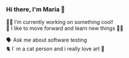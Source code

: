 ### Hi there, I'm Maria 👋
👩‍💻 I’m currently working on something cool!<br/>
🚀 I like to move forward and learn new things 📖🧠

🗣️ Ask me about software testing<br/>
🐈 I` m a cat person and i really love art 🎨<br/>
